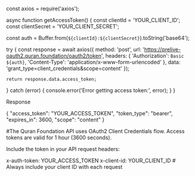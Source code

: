 const axios = require('axios');

async function getAccessToken() {
  const clientId = 'YOUR_CLIENT_ID';
  const clientSecret = 'YOUR_CLIENT_SECRET';

  const auth = Buffer.from(`${clientId}:${clientSecret}`).toString('base64');

  try {
    const response = await axios({
      method: 'post',
      url: 'https://prelive-oauth2.quran.foundation/oauth2/token',
      headers: {
        'Authorization': `Basic ${auth}`,
        'Content-Type': 'application/x-www-form-urlencoded'
      },
      data: 'grant_type=client_credentials&scope=content'
    });

    return response.data.access_token;
  } catch (error) {
    console.error('Error getting access token:', error);
  }
}

Response

{
  "access_token": "YOUR_ACCESS_TOKEN",
  "token_type": "bearer",
  "expires_in": 3600,
  "scope": "content"
}

#The Quran Foundation API uses OAuth2 Client Credentials flow. Access tokens are valid for 1 hour (3600 seconds).

Include the token in your API request headers:

x-auth-token: YOUR_ACCESS_TOKEN
x-client-id: YOUR_CLIENT_ID  # Always include your client ID with each request